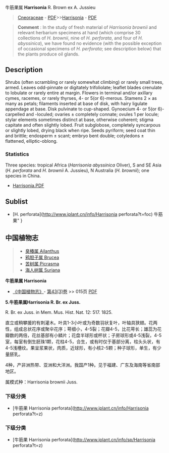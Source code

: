 牛筋果属  **Harrisonia** R. Brown ex A. Jussieu

> [Cneoraceae](http://www.iplant.cn/info/Cneoraceae?t=foc) - [PDF](http://www.iplant.cn/foc/pdf/Cneoraceae.pdf)>>[Harrisonia](http://www.iplant.cn/info/Harrisonia?t=foc) - [PDF](http://www.iplant.cn/foc/pdf/Harrisonia.pdf)


> **Comment** : 
> In the study of fresh material of *Harrisonia brownii* and relevant herbarium specimens at hand (which comprise 30 collections of *H. brownii*, nine of *H. perforata*, and four of *H. abyssinica*), we have found no evidence (with the possible exception of occasional specimens of *H. perforata*; see description below) that the plants produce oil glands.

## Description

Shrubs (often scrambling or rarely somewhat climbing) or rarely small trees, armed. Leaves odd-pinnate or digitately trifoliolate; leaflet blades crenulate to lobulate or rarely entire at margin. Flowers in terminal and/or axillary cymes, racemes, or rarely thyrses, 4- or 5(or 6)-merous. Stamens 2 × as many as petals; filaments inserted at base of disk, with hairy ligulate appendage at base. Disk pulvinate to cup-shaped. Gynoecium 4- or 5(or 6)-carpelled and -loculed; ovaries ± completely connate; ovules 1 per locule; stylar elements sometimes distinct at base, otherwise coherent; stigma capitate and often slightly lobed. Fruit subglobose, completely syncarpous or slightly lobed, drying black when ripe. Seeds pyriform; seed coat thin and brittle; endosperm ± scant; embryo bent double; cotyledons ± flattened, elliptic-oblong.

### Statistics
Three species: tropical Africa (*Harrisonia abyssinica* Oliver), S and SE Asia (*H. perforata* and *H. brownii* A. Jussieu), N Australia (*H. brownii*); one species in China.


* [Harrisonia.PDF](http://www.iplant.cn/foc/pdf/Harrisonia.pdf)

## Sublist

* [H.  perforata](http://www.iplant.cn/info/Harrisonia perforata?t=foc) 牛筋果"
}

## 中国植物志

> * [臭椿属  Ailanthus](Ailanthus-臭椿属.md)
> * [鸦胆子属  Brucea](Brucea-鸦胆子属.md)
> * [苦树属  Picrasma](http://www.iplant.cn/info/Picrasma?t=z)
> * [海人树属  Suriana](http://www.iplant.cn/info/Suriana?t=z)


**牛筋果属 Harrisonia**

* [《中国植物志》](http://www.iplant.cn/frps)- [第43(3)卷](http://www.iplant.cn/frps/vol/43(3)) >> 015页 [PDF](http://www.iplant.cn/frps/pdf/43(3)/015y.pdf)


**5.牛筋果属Harrisonia R. Br. ex Juss.**

R. Br. ex Juss. in Mem. Mus. Hist. Nat. 12: 517. 1825.

直立或稍攀援的有刺灌木。叶具1-3小叶或为奇数羽状复叶，叶轴具狭翅。花两性，组成总状花序或聚伞花序；萼细小，4-5裂；花瓣4-5，比花萼长；雄蕊为花瓣数的两倍，花丝基部有小鳞片；花盘半球形或杯状；子房球形或4-5浅裂，4-5室，每室有倒生胚珠1颗，花柱4-5，合生，或有时仅于基部分离，柱头头状，有4-5浅槽纹。果呈浆果状，肉质，近球形，有小核2-5颗；种子球形，单生，有少量胚乳。

4种，产非洲热带、亚洲和大洋洲。我国产1种。见于福建、广东及海南等省南部地区。

属模式种：Harrisonia brownii Juss.

### 下级分类
* [牛筋果  Harrisonia perforata](http://www.iplant.cn/info/Harrisonia perforata?t=z)

### 下级分类
* [牛筋果  Harrisonia perforata](http://www.iplant.cn/info/sp/Harrisonia perforata?t=z)
